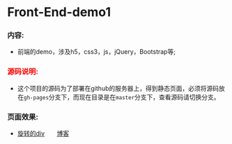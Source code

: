 # Front-End-demo1
### 内容:
- 前端的demo，涉及h5，css3，js，jQuery，Bootstrap等;  

### <font color="red">源码说明:</font>
- 这个项目的源码为了部署在github的服务器上，得到静态页面，必须将源码放在`gh-pages`分支下，而现在目录是在`master`分支下，查看源码请切换分支。

### 页面效果:
- [旋转的div](https://niguang2016.github.io/Front-End-demo1/demo1/index.html
)&emsp;&emsp;[博客](http://blog.csdn.net/w2765006513/article/details/53843169)
